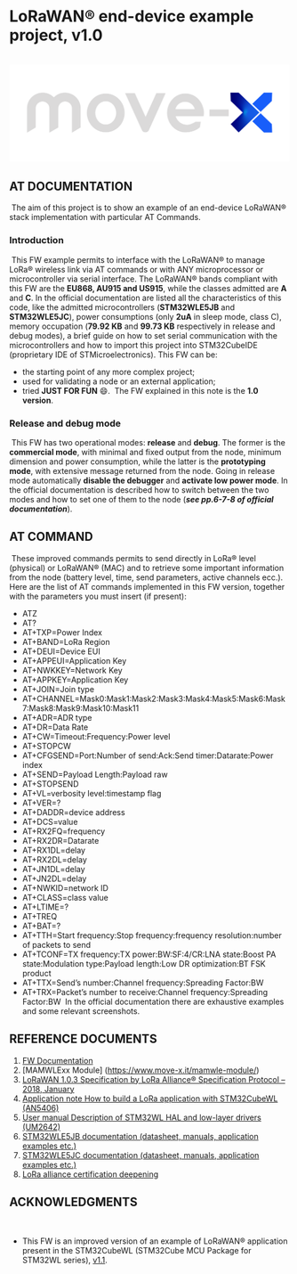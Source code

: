 # LoRaWAN® end-device example project, v1.0
​
![Alt text](/Docs/move-x_logo.png?raw=true)
    
## AT DOCUMENTATION
​
The aim of this project is to show an example of an end-device LoRaWAN® stack implementation with particular AT Commands.
​
### Introduction
​
This FW example permits to interface with the LoRaWAN® to manage LoRa® wireless link via AT commands or with ANY microprocessor or microcontroller via serial interface. The LoRaWAN® bands compliant with this FW are the **EU868, AU915 and US915**, while the classes admitted are **A** and **C**. In the official documentation are listed all the characteristics of this code, like the admitted microcontrollers (**STM32WLE5JB** and **STM32WLE5JC**), power consumptions (only **2uA** in sleep mode, class C), memory occupation (**79.92 KB** and **99.73 KB** respectively in release and debug modes), a brief guide on how to set serial communication with the microcontrollers and how to import this project into STM32CubeIDE (proprietary IDE of STMicroelectronics). 
This FW can be:
- the starting point of any more complex project;
- used for validating a node or an external application; 
- tried **JUST FOR FUN** :smile:. 
​
The FW explained in this note is the **1.0 version**.
​
### Release and debug mode
​
This FW has two operational modes: **release** and **debug**. The former is the **commercial mode**, with minimal and fixed output from the node, minimum dimension and power consumption, while the latter is the **prototyping mode**, with extensive message returned from the node. Going in release mode automatically **disable the debugger** and **activate low power mode**. In the official documentation is described how to switch between the two modes and how to set one of them to the node (***see pp.6-7-8 of official documentation***).
​
## AT COMMAND
​
These improved commands permits to send directly in LoRa® level (physical) or LoRaWAN® (MAC) and to retrieve some important information from the node (battery level, time, send parameters, active channels ecc.). 
​
Here are the list of AT commands implemented in this FW version, together with the parameters you must insert (if present):
- ATZ 
- AT? 
- AT+TXP=Power Index 
- AT+BAND=LoRa Region 
- AT+DEUI=Device EUI 
- AT+APPEUI=Application Key 
- AT+NWKKEY=Network Key 
- AT+APPKEY=Application Key 
- AT+JOIN=Join type 
- AT+CHANNEL=Mask0:Mask1:Mask2:Mask3:Mask4:Mask5:Mask6:Mask7:Mask8:Mask9:Mask10:Mask11 
- AT+ADR=ADR type 
- AT+DR=Data Rate 
- AT+CW=Timeout:Frequency:Power level 
- AT+STOPCW 
- AT+CFGSEND=Port:Number of send:Ack:Send timer:Datarate:Power index 
- AT+SEND=Payload Length:Payload raw 
- AT+STOPSEND 
- AT+VL=verbosity level:timestamp flag 
- AT+VER=? 
- AT+DADDR=device address 
- AT+DCS=value 
- AT+RX2FQ=frequency
- AT+RX2DR=Datarate 
- AT+RX1DL=delay
- AT+RX2DL=delay 
- AT+JN1DL=delay 
- AT+JN2DL=delay 
- AT+NWKID=network ID 
- AT+CLASS=class value 
- AT+LTIME=? 
- AT+TREQ 
- AT+BAT=? 
- AT+TTH=Start frequency:Stop frequency:frequency resolution:number of packets to send 
- AT+TCONF=TX frequency:TX power:BW:SF:4/CR:LNA state:Boost PA state:Modulation type:Payload length:Low DR optimization:BT FSK product 
- AT+TTX=Send’s number:Channel frequency:Spreading Factor:BW 
- AT+TRX=Packet’s number to receive:Channel frequency:Spreading Factor:BW
​
In the official documentation there are exhaustive examples and some relevant screenshots.
​
## REFERENCE DOCUMENTS
1. [FW Documentation]()
2. [MAMWLExx Module] (https://www.move-x.it/mamwle-module/)
3. [LoRaWAN 1.0.3 Specification by LoRa Alliance® Specification Protocol – 2018, January](https://lora-alliance.org/resource_hub/lorawan-specification-v1-0-3/)
4. [Application note How to build a LoRa application with STM32CubeWL (AN5406)](https://www.st.com/resource/en/application_note/an5406-how-to-build-a-lora-application-with-stm32cubewl-stmicroelectronics.pdf)
5. [User manual Description of STM32WL HAL and low-layer drivers (UM2642)](https://www.st.com/resource/en/user_manual/dm00660673-description-of-stm32wl-hal-and-lowlayer-drivers-stmicroelectronics.pdf)
6. [STM32WLE5JB documentation (datasheet, manuals, application examples etc.)](https://www.st.com/en/microcontrollers-microprocessors/stm32wle5jb.html#documentation)
7. [STM32WLE5JC documentation (datasheet, manuals, application examples etc.)](https://www.st.com/en/microcontrollers-microprocessors/stm32wle5jc.html)
8. [LoRa alliance certification deepening](https://lora-alliance.org/wp-content/uploads/2020/11/lora_alliance_certification_deep_dive.pdf)
​
## ACKNOWLEDGMENTS
​
* This FW is an improved version of an example of LoRaWAN® application present in the STM32CubeWL (STM32Cube MCU Package for STM32WL series), [v1.1](https://www.st.com/content/my_st_com/en/products/embedded-software/mcu-mpu-embedded-software/stm32-embedded-software/stm32cube-mcu-mpu-packages/stm32cubewl.license=1639757194897.product=STM32CubeWL.version=1.1.0.html).

